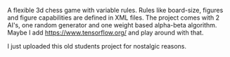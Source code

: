 A flexible 3d chess game with variable rules. Rules like board-size, figures and figure capabilities are defined in XML files. The project comes with 2 AI's, one random generator and one weight based alpha-beta algorithm. Maybe I add https://www.tensorflow.org/ and play around with that.

I just uploaded this old students project for nostalgic reasons.
